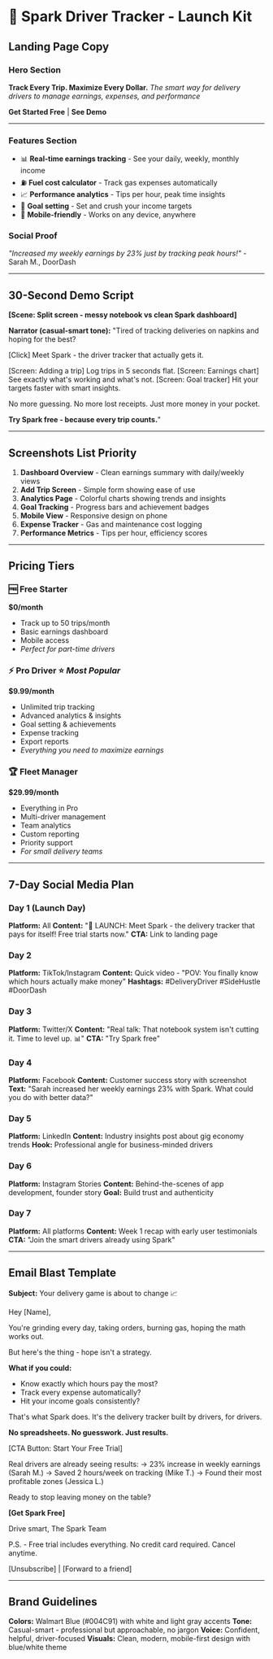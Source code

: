# 🚀 Spark Driver Tracker - Launch Kit

## Landing Page Copy

### Hero Section
**Track Every Trip. Maximize Every Dollar.**
*The smart way for delivery drivers to manage earnings, expenses, and performance*

**Get Started Free** | **See Demo**

---

### Features Section
- 📊 **Real-time earnings tracking** - See your daily, weekly, monthly income
- ⛽ **Fuel cost calculator** - Track gas expenses automatically  
- 📈 **Performance analytics** - Tips per hour, peak time insights
- 🎯 **Goal setting** - Set and crush your income targets
- 📱 **Mobile-friendly** - Works on any device, anywhere

### Social Proof
*"Increased my weekly earnings by 23% just by tracking peak hours!"* - Sarah M., DoorDash

---

## 30-Second Demo Script

**[Scene: Split screen - messy notebook vs clean Spark dashboard]**

**Narrator (casual-smart tone):**
"Tired of tracking deliveries on napkins and hoping for the best? 

[Click] Meet Spark - the driver tracker that actually gets it.

[Screen: Adding a trip] Log trips in 5 seconds flat.
[Screen: Earnings chart] See exactly what's working and what's not.
[Screen: Goal tracker] Hit your targets faster with smart insights.

No more guessing. No more lost receipts. Just more money in your pocket.

**Try Spark free - because every trip counts.**"

---

## Screenshots List Priority

1. **Dashboard Overview** - Clean earnings summary with daily/weekly views
2. **Add Trip Screen** - Simple form showing ease of use
3. **Analytics Page** - Colorful charts showing trends and insights  
4. **Goal Tracking** - Progress bars and achievement badges
5. **Mobile View** - Responsive design on phone
6. **Expense Tracker** - Gas and maintenance cost logging
7. **Performance Metrics** - Tips per hour, efficiency scores

---

## Pricing Tiers

### 🆓 **Free Starter**
**$0/month**
- Track up to 50 trips/month
- Basic earnings dashboard
- Mobile access
- *Perfect for part-time drivers*

### ⚡ **Pro Driver** ⭐ *Most Popular*
**$9.99/month**
- Unlimited trip tracking
- Advanced analytics & insights
- Goal setting & achievements
- Expense tracking
- Export reports
- *Everything you need to maximize earnings*

### 🏆 **Fleet Manager**
**$29.99/month**
- Everything in Pro
- Multi-driver management
- Team analytics
- Custom reporting
- Priority support
- *For small delivery teams*

---

## 7-Day Social Media Plan

### Day 1 (Launch Day)
**Platform:** All
**Content:** "🚀 LAUNCH: Meet Spark - the delivery tracker that pays for itself! Free trial starts now."
**CTA:** Link to landing page

### Day 2
**Platform:** TikTok/Instagram 
**Content:** Quick video - "POV: You finally know which hours actually make money"
**Hashtags:** #DeliveryDriver #SideHustle #DoorDash

### Day 3  
**Platform:** Twitter/X
**Content:** "Real talk: That notebook system isn't cutting it. Time to level up. 📊"
**CTA:** "Try Spark free"

### Day 4
**Platform:** Facebook
**Content:** Customer success story with screenshot
**Text:** "Sarah increased her weekly earnings 23% with Spark. What could you do with better data?"

### Day 5
**Platform:** LinkedIn
**Content:** Industry insights post about gig economy trends
**Hook:** Professional angle for business-minded drivers

### Day 6
**Platform:** Instagram Stories
**Content:** Behind-the-scenes of app development, founder story
**Goal:** Build trust and authenticity

### Day 7
**Platform:** All platforms
**Content:** Week 1 recap with early user testimonials
**CTA:** "Join the smart drivers already using Spark"

---

## Email Blast Template

**Subject:** Your delivery game is about to change 📈

Hey [Name],

You're grinding every day, taking orders, burning gas, hoping the math works out.

But here's the thing - hope isn't a strategy.

**What if you could:**
- Know exactly which hours pay the most?
- Track every expense automatically?
- Hit your income goals consistently?

That's what Spark does. It's the delivery tracker built by drivers, for drivers.

**No spreadsheets. No guesswork. Just results.**

[CTA Button: Start Your Free Trial]

Real drivers are already seeing results:
→ 23% increase in weekly earnings (Sarah M.)
→ Saved 2 hours/week on tracking (Mike T.)
→ Found their most profitable zones (Jessica L.)

Ready to stop leaving money on the table?

**[Get Spark Free]**

Drive smart,
The Spark Team

P.S. - Free trial includes everything. No credit card required. Cancel anytime.

[Unsubscribe] | [Forward to a friend]

---

## Brand Guidelines

**Colors:** Walmart Blue (#004C91) with white and light gray accents
**Tone:** Casual-smart - professional but approachable, no jargon
**Voice:** Confident, helpful, driver-focused
**Visuals:** Clean, modern, mobile-first design with blue/white theme